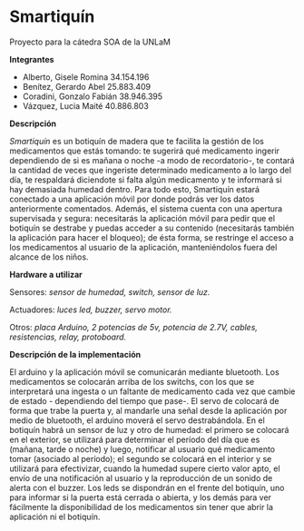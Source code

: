 # Smartiquín
Proyecto para la cátedra SOA de la UNLaM

**Integrantes**

  * Alberto, Gisele Romina	   	34.154.196
  * Benítez, Gerardo Abel		    25.883.409
  * Coradini, Gonzalo Fabián		38.946.395
  * Vázquez, Lucia Maité	    	40.886.803

**Descripción**

*Smartiquín* es un botiquín de madera que te facilita la gestión de los medicamentos que estás tomando: te sugerirá qué medicamento ingerir dependiendo de si es mañana o noche -a modo de recordatorio-, te contará la cantidad de veces que ingeriste determinado medicamento a lo largo del día, te respaldará diciendote si falta algún medicamento y te informará si hay demasiada humedad dentro. Para todo esto, Smartiquín estará conectado a una aplicación móvil por donde podrás ver los datos anteriormente comentados. Además, el sistema cuenta con una apertura supervisada y segura: necesitarás la aplicación móvil para pedir que el botiquín se destrabe y puedas acceder a su contenido (necesitarás también la aplicación para hacer el bloqueo); de ésta forma, se restringe el acceso a los medicamentos al usuario de la aplicación, manteniéndolos fuera del alcance de los niños.

**Hardware a utilizar**

  Sensores: *sensor de humedad, switch, sensor de luz.*

  Actuadores: *luces led, buzzer, servo motor.*

  Otros: *placa Arduino, 2 potencias de 5v, potencia de 2.7V, cables, resistencias, relay, protoboard.*

**Descripción de la implementación**

El arduino y la aplicación móvil se comunicarán mediante bluetooth. Los medicamentos se colocarán arriba de los switchs, con los que se interpretará una ingesta o un faltante de medicamento cada vez que cambie de estado - dependiendo del tiempo que pase-. El servo de colocará de forma que trabe la puerta y, al mandarle una señal desde la aplicación por medio de bluetooth, el arduino moverá el servo destrabándola. En el botiquín habrá un sensor de luz y otro de humedad: el primero se colocará en el exterior, se utilizará para determinar el período del día que es (mañana, tarde o noche) y luego, notificar al usuario qué medicamento tomar (asociado al período); el segundo se colocará en el interior y se utilizará para efectivizar, cuando la humedad supere cierto valor apto, el envío de una notificación al usuario y la reproducción de un sonido de alerta con el buzzer. Los leds se dispondrán en el frente del botiquín, uno para informar si la puerta está cerrada o abierta, y los demás para ver fácilmente la disponibilidad de los medicamentos sin tener que abrir la aplicación ni el botiquín.
